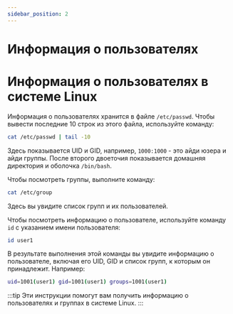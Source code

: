 ```yaml
---
sidebar_position: 2
---
```


# Информация о пользователях

# Информация о пользователях в системе Linux

Информация о пользователях хранится в файле `/etc/passwd`. Чтобы вывести последние 10 строк из этого файла, используйте команду:

```bash
cat /etc/passwd | tail -10
```

Здесь показывается UID и GID, например, `1000:1000` - это айди юзера и айди группы. После второго двоеточия показывается домашняя директория и оболочка `/bin/bash`.

Чтобы посмотреть группы, выполните команду:

```bash
cat /etc/group
```

Здесь вы увидите список групп и их пользователей.

Чтобы посмотреть информацию о пользователе, используйте команду `id` с указанием имени пользователя:

```bash
id user1
```

В результате выполнения этой команды вы увидите информацию о пользователе, включая его UID, GID и список групп, к которым он принадлежит. Например:

```bash
uid=1001(user1) gid=1001(user1) groups=1001(user1)
```
:::tip
Эти инструкции помогут вам получить информацию о пользователях и группах в системе Linux.
:::